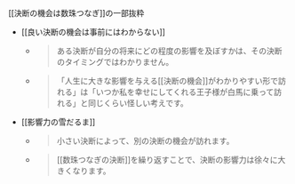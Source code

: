 
[[決断の機会は数珠つなぎ]]の一部抜粋

- [[良い決断の機会は事前にはわからない]]
    - > ある決断が自分の将来にどの程度の影響を及ぼすかは、その決断のタイミングではわかりません。
    - > 「人生に大きな影響を与える[[決断の機会]]がわかりやすい形で訪れる」は「いつか私を幸せにしてくれる王子様が白馬に乗って訪れる」と同じくらい怪しい考えです。
- [[影響力の雪だるま]]
    - > 小さい決断によって、別の決断の機会が訪れます。
    - > [[数珠つなぎの決断]]を繰り返すことで、決断の影響力は徐々に大きくなります。
